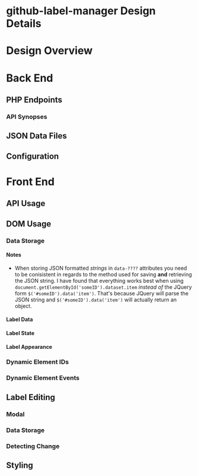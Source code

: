 # github-label-manager Design Details

# Design Overview

# Back End

## PHP Endpoints

### API Synopses

## JSON Data Files

## Configuration

# Front End

## API Usage

## DOM Usage

### Data Storage

#### Notes

* When storing JSON formatted *strings* in `data-????` attributes you need to be conisistent in regards to the method used for saving **and** retrieving the JSON string. I have found that everything works best when using `document.getElementById('someID').dataset.item` *instead of* the JQuery form `$('#someID').data('item')`. That's because JQuery will parse the JSON string and `$('#someID').data('item')` will actually return an object. 

#### Label Data

#### Label State

#### Label Appearance

### Dynamic Element IDs

### Dynamic Element Events

## Label Editing

### Modal

### Data Storage

### Detecting Change

## Styling


